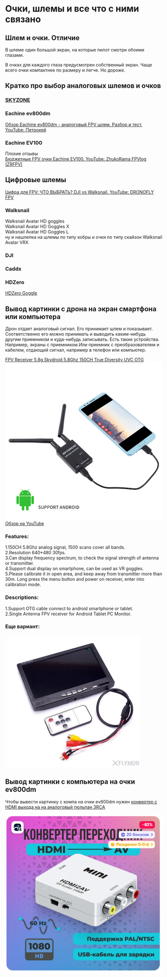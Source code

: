 # Очки, шлемы и все что с ними связано

## Шлем и очки. Отличие  
В шлеме один большой экран, на которые пилот смотри обоими глазами.  

В очках для каждого глаза предусмотрен собственный экран. Чаще всего очки компактнее по размеру и легче. Но дороже.  

## Кратко про выбор аналоговых шлемов и очков

### [SKYZONE](./SKYZONE/Общее.md)  

### Eachine ev800dm
[Обзор Eachine ev800dm - аналоговый FPV шлем. Разбор и тест. YouTube: Петрокей](https://www.youtube.com/watch?v=fZJstIVF4nI)

### Eachine EV100
Плохие отзывы  
[Бюджетные FPV очки Eachine EV100. YouTube: ZhukoRama FPVlog (ZRFPV)](https://www.youtube.com/watch?v=_EjZs71E1_E)  

## Цифровые шлемы

[Цифра для FPV: ЧТО ВЫБРАТЬ? DJI vs Walksnail. YouTube: DRONOFLY FPV](https://www.youtube.com/watch?v=Oeufcub_bmo)

### Walksnail 
Walksnail Avatar HD goggles  
Walksnail Avatar HD Goggles X  
Walksnail Avatar HD Goggles L  
ну и нашлепка на шлемы по типу кобры и очки по типу скайзон Walksnail Avatar VRX

### DJI

### Caddx

### HDZero
[HDZero Goggle](https://www.hd-zero.com/product-page/hdzero-goggle)

## Вывод картинки с дрона на экран смартфона или компьютера
Дрон отдает аналоговый сигнал. Его принимает шлем и показывает.  
Соответственно его можно принимать и выводить каким-нибудь другим приемником и куда-нибудь записывать. 
Есть такие устройства. Например, экраны с приемником.Или приемник с преобразователем и кабелем, отдающий сигнал, например в телефон или компьютер.

[FPV Receiver 5.8g Skydroid 5.8Ghz 150CH True Diversity UVC OTG](https://vi.aliexpress.com/item/1005005930052108.html)   
![](FPV_AnalogReciever_SkyDroid.jpg)  
[Обзор на YouTube](https://www.youtube.com/watch?v=1mjfU31WLts)

### Features:    
1.150CH 5.8Ghz analog signal, 1500 scans cover all bands.  
2.Resolution 640*480 30fps.  
3.Can display frequency spectrum, to check the signal strength of antenna or transmitter.  
4.Support dual display on smartphone, can be used as VR goggles.  
5.Please calibrate it in open area, and keep away from transmitter more than 30m. Long press the menu button and power on receiver, enter into calibration mode.  
 
### Descriptions:  
1.Support OTG cable connect to android smartphone or tablet.  
2.Single Antenna FPV receiver for Android Tablet PC Monitor.  

### Еще вариант: 
![](AnalogVideoScreen.jpg)

## Вывод картинки с компьютера на очки ev800dm
Чтобы вывести картинку с компа на очки ev800dm нужен [конвертер с HDMI выхода на на аналоговый тюльпан 3RCA](https://ozon.ru/t/WPXWpAw)
 
![](HDMI_AV_Converter.png)